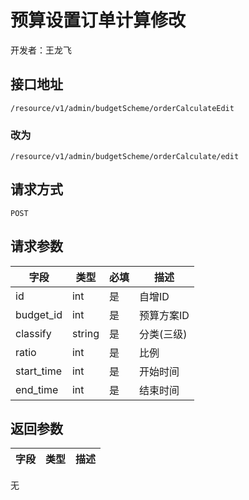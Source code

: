 # 预算设置订单计算修改

开发者：王龙飞

## 接口地址

`/resource/v1/admin/budgetScheme/orderCalculateEdit`
### 改为
`/resource/v1/admin/budgetScheme/orderCalculate/edit`

## 请求方式

`POST`

## 请求参数

| 字段 | 类型 | 必填  | 描述 |
| - | - | - | - |
| id | int | 是 | 自增ID |
| budget_id | int | 是 | 预算方案ID |
| classify | string | 是 | 分类(三级) |
| ratio | int | 是 | 比例 |
| start_time | int | 是 | 开始时间 |
| end_time | int | 是 | 结束时间 |

## 返回参数

| 字段 | 类型 | 描述 |
| - | - | - |
无
